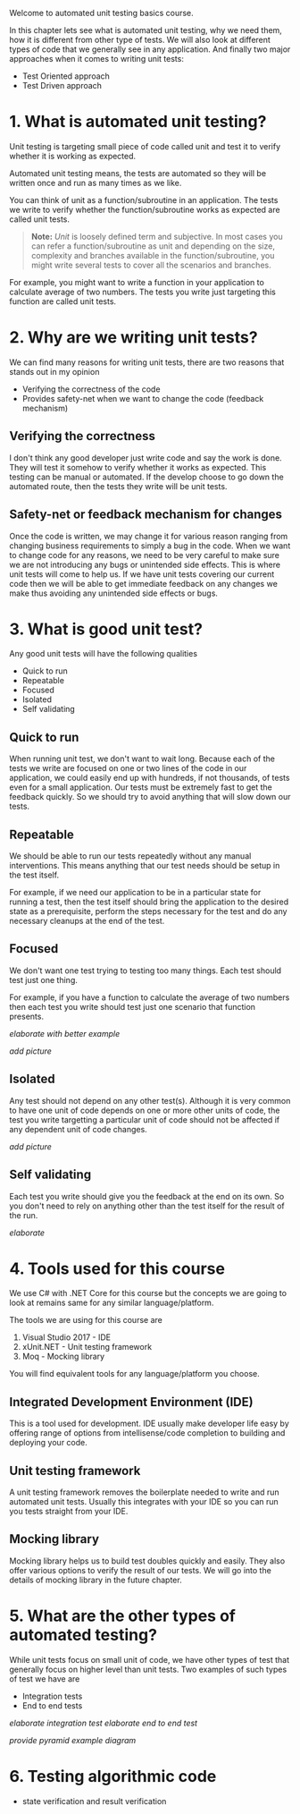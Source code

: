 
Welcome to automated unit testing basics course. 

In this chapter lets see what is automated unit testing, why we need them, how it is different from other type of tests. We will also look at different types of code that we generally see in any application. And finally two major approaches when it comes to writing unit tests:   
* Test Oriented approach
* Test Driven approach

# 1. What is automated unit testing?
Unit testing is targeting small piece of code called unit and test it to verify whether it is working as expected. 

Automated unit testing means, the tests are automated so they will be written once and run as many times as we like.

You can think of unit as a function/subroutine in an application. The tests we write to verify whether the function/subroutine works as expected are called unit tests.

> **Note:** *Unit* is loosely defined term and subjective. In most cases you can refer a function/subroutine as unit and depending on the size, complexity and branches available in the function/subroutine, you might write several tests to cover all the scenarios and branches. 

For example, you might want to write a function in your application to calculate average of two numbers. The tests you write just targeting this function are called unit tests.

# 2. Why are we writing unit tests?
We can find many reasons for writing unit tests, there are two reasons that stands out in my opinion
* Verifying the correctness of the code
* Provides safety-net when we want to change the code (feedback mechanism)

## Verifying the correctness
I don't think any good developer just write code and say the work is done. They will test it somehow to verify whether it works as expected. This testing can be manual or automated. If the develop choose to go down the automated route, then the tests they write will be unit tests.

## Safety-net or feedback mechanism for changes
Once the code is written, we may change it for various reason ranging from changing business requirements to simply a bug in the code. When we want to change code for any reasons, we need to be very careful to make sure we are not introducing any bugs or unintended side effects. This is where unit tests will come to help us. If we have unit tests covering our current code then we will be able to get immediate feedback on any changes we make thus avoiding any unintended side effects or bugs.

# 3. What is good unit test?
Any good unit tests will have the following qualities
* Quick to run
* Repeatable
* Focused
* Isolated
* Self validating

## Quick to run
When running unit test, we don't want to wait long. Because each of the tests we write are focused on one or two lines of the code in our application, we could easily end up with hundreds, if not thousands, of tests even for a small application. Our tests must be extremely fast to get the feedback quickly. So we should try to avoid anything that will slow down our tests.

## Repeatable
We should be able to run our tests repeatedly without any manual interventions. This means anything that our test needs should be setup in the test itself. 

For example, if we need our application to be in a particular state for running a test, then the test itself should bring the application to the desired state as a prerequisite, perform the steps necessary for the test and do any necessary cleanups at the end of the test.

## Focused
We don't want one test trying to testing too many things. Each test should test just one thing. 

For example, if you have a function to calculate the average of two numbers then each test you write should test just one scenario that function presents.

*elaborate with better example*

*add picture*

## Isolated
Any test should not depend on any other test(s). Although it is very common to have one unit of code depends on one or more other units of code, the test you write targetting a particular unit of code should not be affected if any dependent unit of code changes.

*add picture*

## Self validating
Each test you write should give you the feedback at the end on its own. So you don't need to rely on anything other than the test itself for the result of the run.

*elaborate* 

# 4. Tools used for this course
We use C# with .NET Core for this course but the concepts we are going to look at remains same for any similar language/platform.

The tools we are using for this course are
1. Visual Studio 2017 - IDE
2. xUnit.NET - Unit testing framework
3. Moq - Mocking library

You will find equivalent tools for any language/platform you choose.

## Integrated Development Environment (IDE)
This is a tool used for development. IDE usually make developer life easy by offering range of options from intellisense/code completion to building and deploying your code.

## Unit testing framework
A unit testing framework removes the boilerplate needed to write and run automated unit tests. Usually this integrates with your IDE so you can run you tests straight from your IDE.

## Mocking library
Mocking library helps us to build test doubles quickly and easily. They also offer various options to verify the result of our tests. We will go into the details of mocking library in the future chapter.

# 5. What are the other types of automated testing?
While unit tests focus on small unit of code, we have other types of test that generally focus on higher level than unit tests. Two examples of such types of test we have are
* Integration tests
* End to end tests


*elaborate integration test*
*elaborate end to end test*

*provide pyramid example diagram*

# 6. Testing algorithmic code
* state verification and result verification


